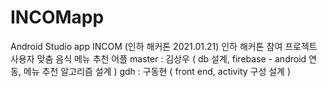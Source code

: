 # INCOMapp
Android Studio app INCOM (인하 해커톤 2021.01.21)
인하 해커톤 참여 프로젝트
사용자 맞춤 음식 메뉴 추천 어플
master : 김상우 ( db 설계, firebase - android 연동, 메뉴 추천 알고리즘 설계 )
gdh : 구동현 ( front end, activity 구성 설계 )
